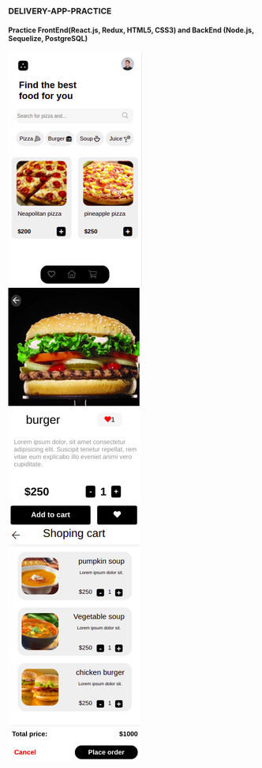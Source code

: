 ###  DELIVERY-APP-PRACTICE
####  Practice FrontEnd(React.js, Redux, HTML5, CSS3) and BackEnd (Node.js, Sequelize, PostgreSQL)
![image](https://github.com/Eduardo871/Landing-Page-Coca-Cola/blob/main/images/Captura%20de%20pantalla%20de%202021-05-24%2010-43-52.png?raw=true)
![image](https://github.com/Eduardo871/Landing-Page-Coca-Cola/blob/main/images/Captura%20de%20pantalla%20de%202021-05-24%2010-52-00.png?raw=true)
![image](https://github.com/Eduardo871/Landing-Page-Coca-Cola/blob/main/images/Captura%20de%20pantalla%20de%202021-05-24%2010-54-54.png?raw=true)
